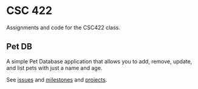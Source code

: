 # CSC 422

Assignments and code for the CSC422 class.

## Pet DB

A simple Pet Database application that allows you to add, remove, update, and list pets with just a name and age.

See [issues](/issues) and [milestones](/milestones) and [projects](/projects).
